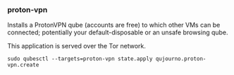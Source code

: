 ### proton-vpn

Installs a ProtonVPN qube (accounts are free) to which other VMs can be connected; potentially your default-disposable or an unsafe browsing qube.

This application is served over the Tor network.

```
sudo qubesctl --targets=proton-vpn state.apply qujourno.proton-vpn.create
```
